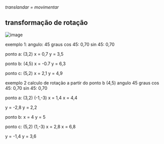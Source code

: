 *translandar = movimentar*


## transformação de rotação
![image](https://user-images.githubusercontent.com/32443720/132071361-6a9b0693-bab8-49ad-87c5-8840d57b09cb.png)

exemplo 1:
angulo: 45 graus
cos 45: 0,70
sin 45: 0,70

ponto a: (3,2)
x = 0,7
y = 3,5

ponto b: (4,5)
x = -0.7
y = 6,3

ponto c: (5,2)
x = 2,1
y = 4,9

exemplo 2 calculo de rotação a partir do ponto b (4,5)
angulo 45 graus
cos 45: 0,70
sin 45: 0,70

ponto a: (3,2)
(-1,-3)
x =  1,4
x = 4,4

y = -2,8
y =  2,2

ponto b: 
x = 4
y = 5

ponto c: (5,2)
(1,-3)
x = 2,8 
x = 6,8

y = -1,4 
y = 3,6
